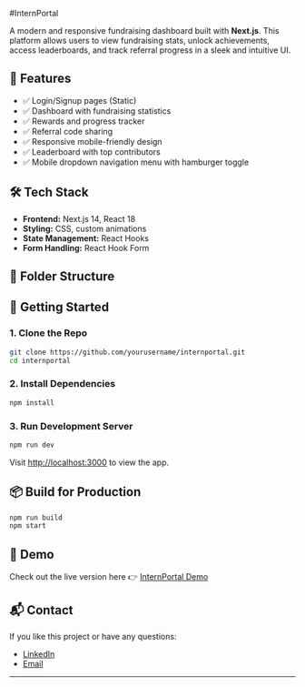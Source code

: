 #InternPortal

A modern and responsive fundraising dashboard built with **Next.js**. This platform allows users to view fundraising stats, unlock achievements, access leaderboards, and track referral progress in a sleek and intuitive UI.

## 🚀 Features

- ✅ Login/Signup pages (Static)
- ✅ Dashboard with fundraising statistics
- ✅ Rewards and progress tracker
- ✅ Referral code sharing
- ✅ Responsive mobile-friendly design
- ✅ Leaderboard with top contributors
- ✅ Mobile dropdown navigation menu with hamburger toggle

## 🛠️ Tech Stack

- **Frontend:** Next.js 14, React 18
- **Styling:**  CSS, custom animations
- **State Management:** React Hooks
- **Form Handling:** React Hook Form

## 📁 Folder Structure

## 🧪 Getting Started

### 1. Clone the Repo

```bash
git clone https://github.com/yourusername/internportal.git
cd internportal
```

### 2. Install Dependencies

```bash
npm install
```

### 3. Run Development Server

```bash
npm run dev
```

Visit [http://localhost:3000](http://localhost:3000) to view the app.

## 📦 Build for Production

```bash
npm run build
npm start
```

## 🚀 Demo

Check out the live version here 👉 [InternPortal Demo](https://intern-portal-pink.vercel.app/)


## 📬 Contact

If you like this project or have any questions:

- [LinkedIn](https://www.linkedin.com/in/santhosh-charanthu-bb6102300/)
- [Email](mailto:santhoshcharanthu455@gmail.com)

---

